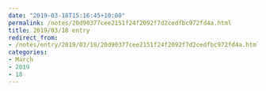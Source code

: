```yaml
---
date: "2019-03-18T15:16:45+10:00"
permalink: /notes/20d90377cee2151f24f2092f7d2cedfbc972fd4a.html
title: 2019/03/18 entry
redirect_from:
- /notes/entry/2019/03/18/20d90377cee2151f24f2092f7d2cedfbc972fd4a.html
categories:
- March
- 2019
- 18
---
```

